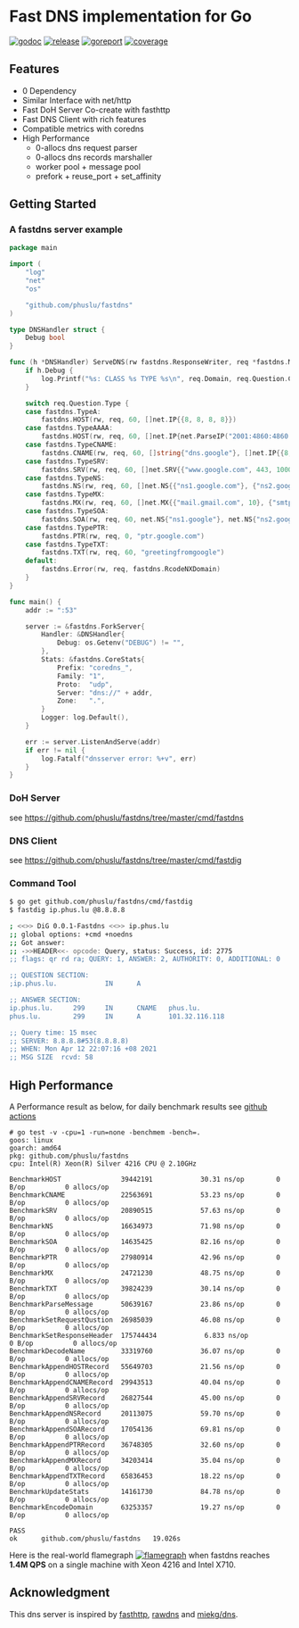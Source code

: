 # Fast DNS implementation for Go

[![godoc][godoc-img]][godoc]
[![release][release-img]][release]
[![goreport][goreport-img]][goreport]
[![coverage][coverage-img]][coverage]


## Features

* 0 Dependency
* Similar Interface with net/http
* Fast DoH Server Co-create with fasthttp
* Fast DNS Client with rich features
* Compatible metrics with coredns
* High Performance
    - 0-allocs dns request parser
    - 0-allocs dns records marshaller
    - worker pool + message pool
    - prefork + reuse_port + set_affinity


## Getting Started

### A fastdns server example
```go
package main

import (
	"log"
	"net"
	"os"

	"github.com/phuslu/fastdns"
)

type DNSHandler struct {
	Debug bool
}

func (h *DNSHandler) ServeDNS(rw fastdns.ResponseWriter, req *fastdns.Message) {
	if h.Debug {
		log.Printf("%s: CLASS %s TYPE %s\n", req.Domain, req.Question.Class, req.Question.Type)
	}

	switch req.Question.Type {
	case fastdns.TypeA:
		fastdns.HOST(rw, req, 60, []net.IP{{8, 8, 8, 8}})
	case fastdns.TypeAAAA:
		fastdns.HOST(rw, req, 60, []net.IP{net.ParseIP("2001:4860:4860::8888")})
	case fastdns.TypeCNAME:
		fastdns.CNAME(rw, req, 60, []string{"dns.google"}, []net.IP{{8, 8, 8, 8}, {8, 8, 4, 4}})
	case fastdns.TypeSRV:
		fastdns.SRV(rw, req, 60, []net.SRV{{"www.google.com", 443, 1000, 1000}})
	case fastdns.TypeNS:
		fastdns.NS(rw, req, 60, []net.NS{{"ns1.google.com"}, {"ns2.google.com"}})
	case fastdns.TypeMX:
		fastdns.MX(rw, req, 60, []net.MX{{"mail.gmail.com", 10}, {"smtp.gmail.com", 10}})
	case fastdns.TypeSOA:
		fastdns.SOA(rw, req, 60, net.NS{"ns1.google"}, net.NS{"ns2.google"}, 60, 90, 90, 180, 60)
	case fastdns.TypePTR:
		fastdns.PTR(rw, req, 0, "ptr.google.com")
	case fastdns.TypeTXT:
		fastdns.TXT(rw, req, 60, "greetingfromgoogle")
	default:
		fastdns.Error(rw, req, fastdns.RcodeNXDomain)
	}
}

func main() {
	addr := ":53"

	server := &fastdns.ForkServer{
		Handler: &DNSHandler{
			Debug: os.Getenv("DEBUG") != "",
		},
		Stats: &fastdns.CoreStats{
			Prefix: "coredns_",
			Family: "1",
			Proto:  "udp",
			Server: "dns://" + addr,
			Zone:   ".",
		}
		Logger: log.Default(),
	}

	err := server.ListenAndServe(addr)
	if err != nil {
		log.Fatalf("dnsserver error: %+v", err)
	}
}
```

### DoH Server
see https://github.com/phuslu/fastdns/tree/master/cmd/fastdns

### DNS Client
see https://github.com/phuslu/fastdns/tree/master/cmd/fastdig

### Command Tool
```bash
$ go get github.com/phuslu/fastdns/cmd/fastdig
$ fastdig ip.phus.lu @8.8.8.8

; <<>> DiG 0.0.1-Fastdns <<>> ip.phus.lu
;; global options: +cmd +noedns
;; Got answer:
;; ->>HEADER<<- opcode: Query, status: Success, id: 2775
;; flags: qr rd ra; QUERY: 1, ANSWER: 2, AUTHORITY: 0, ADDITIONAL: 0

;; QUESTION SECTION:
;ip.phus.lu.            IN      A

;; ANSWER SECTION:
ip.phus.lu.     299     IN      CNAME   phus.lu.
phus.lu.        299     IN      A       101.32.116.118

;; Query time: 15 msec
;; SERVER: 8.8.8.8#53(8.8.8.8)
;; WHEN: Mon Apr 12 22:07:16 +08 2021
;; MSG SIZE  rcvd: 58
```

## High Performance

A Performance result as below, for daily benchmark results see [github actions][benchmark]
```
# go test -v -cpu=1 -run=none -benchmem -bench=.
goos: linux
goarch: amd64
pkg: github.com/phuslu/fastdns
cpu: Intel(R) Xeon(R) Silver 4216 CPU @ 2.10GHz

BenchmarkHOST              	39442191	        30.31 ns/op	       0 B/op	       0 allocs/op
BenchmarkCNAME             	22563691	        53.23 ns/op	       0 B/op	       0 allocs/op
BenchmarkSRV               	20890515	        57.63 ns/op	       0 B/op	       0 allocs/op
BenchmarkNS                	16634973	        71.98 ns/op	       0 B/op	       0 allocs/op
BenchmarkSOA               	14635425	        82.16 ns/op	       0 B/op	       0 allocs/op
BenchmarkPTR               	27980914	        42.96 ns/op	       0 B/op	       0 allocs/op
BenchmarkMX                	24721230	        48.75 ns/op	       0 B/op	       0 allocs/op
BenchmarkTXT               	39824239	        30.14 ns/op	       0 B/op	       0 allocs/op
BenchmarkParseMessage      	50639167	        23.86 ns/op	       0 B/op	       0 allocs/op
BenchmarkSetRequestQustion	26985039	        46.08 ns/op	       0 B/op	       0 allocs/op
BenchmarkSetResponseHeader 	175744434	         6.833 ns/op	       0 B/op	       0 allocs/op
BenchmarkDecodeName        	33319760	        36.07 ns/op	       0 B/op	       0 allocs/op
BenchmarkAppendHOSTRecord  	55649703	        21.56 ns/op	       0 B/op	       0 allocs/op
BenchmarkAppendCNAMERecord 	29943513	        40.04 ns/op	       0 B/op	       0 allocs/op
BenchmarkAppendSRVRecord   	26827544	        45.00 ns/op	       0 B/op	       0 allocs/op
BenchmarkAppendNSRecord    	20113075	        59.70 ns/op	       0 B/op	       0 allocs/op
BenchmarkAppendSOARecord   	17054136	        69.81 ns/op	       0 B/op	       0 allocs/op
BenchmarkAppendPTRRecord   	36748305	        32.60 ns/op	       0 B/op	       0 allocs/op
BenchmarkAppendMXRecord    	34203414	        35.04 ns/op	       0 B/op	       0 allocs/op
BenchmarkAppendTXTRecord   	65836453	        18.22 ns/op	       0 B/op	       0 allocs/op
BenchmarkUpdateStats       	14161730	        84.78 ns/op	       0 B/op	       0 allocs/op
BenchmarkEncodeDomain      	63253357	        19.27 ns/op	       0 B/op	       0 allocs/op

PASS
ok  	github.com/phuslu/fastdns	19.026s
```

Here is the real-world flamegraph [![flamegraph][flamegraph]][flamegraph] when fastdns reaches **1.4M QPS** on a single machine with Xeon 4216 and Intel X710.

## Acknowledgment
This dns server is inspired by [fasthttp][fasthttp], [rawdns][rawdns] and [miekg/dns][miekg/dns].

[godoc-img]: http://img.shields.io/badge/godoc-reference-blue.svg
[godoc]: https://godoc.org/github.com/phuslu/fastdns
[release-img]: https://img.shields.io/github/v/tag/phuslu/fastdns?label=release
[release]: https://github.com/phuslu/fastdns/releases
[goreport-img]: https://goreportcard.com/badge/github.com/phuslu/fastdns
[goreport]: https://goreportcard.com/report/github.com/phuslu/fastdns
[coverage-img]: http://gocover.io/_badge/github.com/phuslu/fastdns
[coverage]: https://gocover.io/github.com/phuslu/fastdns
[benchmark]: https://github.com/phuslu/fastdns/actions?query=workflow%3Abenchmark
[flamegraph]: https://cdn.jsdelivr.net/gh/phuslu/fastdns/torch.svg
[fasthttp]: https://github.com/valyala/fasthttp
[rawdns]: https://github.com/cirocosta/rawdns
[miekg/dns]: https://github.com/miekg/dns

